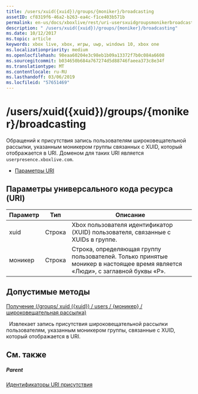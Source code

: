 ```yaml
---
title: /users/xuid({xuid})/groups/{moniker}/broadcasting
assetID: cf8319f6-46a2-b263-ea4c-f1ce403b571b
permalink: en-us/docs/xboxlive/rest/uri-usersxuidgroupsmonikerbroadcasting.html
description: " /users/xuid({xuid})/groups/{moniker}/broadcasting"
ms.date: 10/12/2017
ms.topic: article
keywords: xbox live, xbox, игры, uwp, windows 10, xbox one
ms.localizationpriority: medium
ms.openlocfilehash: 98eaa60204e3c98eb1b09a13372f7b0c084a6608
ms.sourcegitcommit: b034650b684a767274d5d88746faeea373c8e34f
ms.translationtype: MT
ms.contentlocale: ru-RU
ms.lasthandoff: 03/06/2019
ms.locfileid: "57651469"
---
```

# <a name="usersxuidxuidgroupsmonikerbroadcasting"></a>/users/xuid({xuid})/groups/{moniker}/broadcasting
Обращений к присутствия запись пользователям широковещательной рассылки, указанным моникером группы связанных с XUID, который отображается в URI. Доменом для таких URI является `userpresence.xboxlive.com`.
 
  * [Параметры URI](#ID4EV)
 
<a id="ID4EV"></a>

 
## <a name="uri-parameters"></a>Параметры универсального кода ресурса (URI)
 
| Параметр| Тип| Описание| 
| --- | --- | --- | 
| xuid| Строка| Xbox пользователя идентификатор (XUID) пользователя, связанные с XUIDs в группе.| 
| моникер| Строка| Строка, определяющая группу пользователей. Только принятые моникер в настоящее время является «Люди», с заглавной буквы «P».| 
  
<a id="ID4E4B"></a>

 
## <a name="valid-methods"></a>Допустимые методы

[Получение (/groups/ xuid ({xuid}) / users / {моникер} / широковещательная рассылка)](uri-usersxuidgroupsmonikerbroadcastingget.md)

&nbsp;&nbsp;Извлекает запись присутствия широковещательной рассылки пользователям, указанным моникером группы, связанные с XUID, который отображается в URI.
 
<a id="ID4EHC"></a>

 
## <a name="see-also"></a>См. также
 
<a id="ID4EJC"></a>

 
##### <a name="parent"></a>Parent 

[Идентификаторы URI присутствия](atoc-reference-presence.md)

   